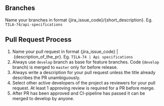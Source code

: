 ## Branches

Name your branches in format {jira_issue_code}/{short_description}. Eg. `TILA-74/api-specifications`

## Pull Request Process

1. Name your pull request in format {jira_issue_code} | {description_of_the_pr}. Eg. `TILA-74 | Api specifications`
2. Always use `develop` branch as base for feature branches. Code (`develop` branch) is merged to `master` only for before release.
3. Always write a description for your pull request unless the title already describes the PR unambiguously.
4. Select other active developers of the project as reviewers for your pull request. At least 1 approving review is required for a PR before merge.
5. After PR has been approved and CI-pipeline has passed it can be merged to develop by anyone.

